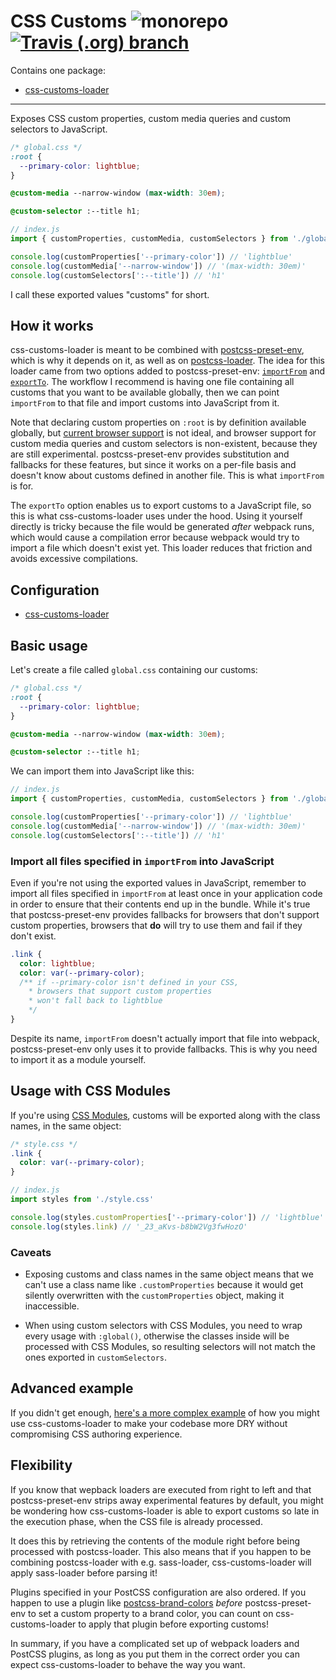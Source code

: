 # CSS Customs ![monorepo](https://img.shields.io/badge/mono-repo-ff69b4.svg?style=flat-square) [![Travis (.org) branch](https://img.shields.io/travis/silvenon/css-customs.svg?style=flat-square)](https://travis-ci.org/silvenon/css-customs)

Contains one package:

  - [css-customs-loader][]

---

Exposes CSS custom properties, custom media queries and custom selectors to JavaScript.

```css
/* global.css */
:root {
  --primary-color: lightblue;
}

@custom-media --narrow-window (max-width: 30em);

@custom-selector :--title h1;
```

```js
// index.js
import { customProperties, customMedia, customSelectors } from './global.css'

console.log(customProperties['--primary-color']) // 'lightblue'
console.log(customMedia['--narrow-window']) // '(max-width: 30em)'
console.log(customSelectors[':--title']) // 'h1'
```

I call these exported values "customs" for short.

## How it works

css-customs-loader is meant to be combined with [postcss-preset-env][], which is why it depends on it, as well as on [postcss-loader][]. The idea for this loader came from two options added to postcss-preset-env: [`importFrom`][importFrom] and [`exportTo`][exportTo]. The workflow I recommend is having one file containing all customs that you want to be available globally, then we can point `importFrom` to that file and import customs into JavaScript from it.

Note that declaring custom properties on `:root` is by definition available globally, but [current browser support][caniuse-custom-properties] is not ideal, and browser support for custom media queries and custom selectors is non-existent, because they are still experimental. postcss-preset-env provides substitution and fallbacks for these features, but since it works on a per-file basis and doesn't know about customs defined in another file. This is what `importFrom` is for.

The `exportTo` option enables us to export customs to a JavaScript file, so this is what css-customs-loader uses under the hood. Using it yourself directly is tricky because the file would be generated _after_ webpack runs, which would cause a compilation error because webpack would try to import a file which doesn't exist yet. This loader reduces that friction and avoids excessive compilations.

## Configuration

  - [css-customs-loader][css-customs-loader:config]

## Basic usage

Let's create a file called `global.css` containing our customs:

```css
/* global.css */
:root {
  --primary-color: lightblue;
}

@custom-media --narrow-window (max-width: 30em);

@custom-selector :--title h1;
```

We can import them into JavaScript like this:

```js
// index.js
import { customProperties, customMedia, customSelectors } from './global.css'

console.log(customProperties['--primary-color']) // 'lightblue'
console.log(customMedia['--narrow-window']) // '(max-width: 30em)'
console.log(customSelectors[':--title']) // 'h1'
```

### Import all files specified in `importFrom` into JavaScript

Even if you're not using the exported values in JavaScript, remember to import all files specified in `importFrom` at least once in your application code in order to ensure that their contents end up in the bundle. While it's true that postcss-preset-env provides fallbacks for browsers that don't support custom properties, browsers that **do** will try to use them and fail if they don't exist.

```css
.link {
  color: lightblue;
  color: var(--primary-color);
  /** if --primary-color isn't defined in your CSS,
    * browsers that support custom properties
    * won't fall back to lightblue
    */
}
```

Despite its name, `importFrom` doesn't actually import that file into webpack, postcss-preset-env only uses it to provide fallbacks. This is why you need to import it as a module yourself.

## Usage with CSS Modules

If you're using [CSS Modules][css-modules], customs will be exported along with the class names, in the same object:

```css
/* style.css */
.link {
  color: var(--primary-color);
}
```

```js
// index.js
import styles from './style.css'

console.log(styles.customProperties['--primary-color']) // 'lightblue'
console.log(styles.link) // '_23_aKvs-b8bW2Vg3fwHozO'
```

### Caveats

  - Exposing customs and class names in the same object means that we can't use a class name like `.customProperties` because it would get silently overwritten with the `customProperties` object, making it inaccessible.

  - When using custom selectors with CSS Modules, you need to wrap every usage with `:global()`, otherwise the classes inside will be processed with CSS Modules, so resulting selectors will not match the ones exported in `customSelectors`.

## Advanced example

If you didn't get enough, [here's a more complex example][advanced-example] of how you might use css-customs-loader to make your codebase more DRY without compromising CSS authoring experience.

## Flexibility

If you know that wepback loaders are executed from right to left and that postcss-preset-env strips away experimental features by default, you might be wondering how css-customs-loader is able to export customs so late in the execution phase, when the CSS file is already processed.

It does this by retrieving the contents of the module right before being processed with postcss-loader. This also means that if you happen to be combining postcss-loader with e.g. sass-loader, css-customs-loader will apply sass-loader before parsing it!

Plugins specified in your PostCSS configuration are also ordered. If you happen to use a plugin like [postcss-brand-colors][] _before_ postcss-preset-env to set a custom property to a brand color, you can count on css-customs-loader to apply that plugin before exporting customs!

In summary, if you have a complicated set up of webpack loaders and PostCSS plugins, as long as you put them in the correct order you can expect css-customs-loader to behave the way you want.

[css-customs-loader]: https://github.com/silvenon/css-customs-loader/blob/master/packages/css-customs-loader
[css-customs-loader:config]: https://github.com/silvenon/css-customs-loader/blob/master/packages/css-customs-loader/readme.md#configuration
[postcss-preset-env]: https://preset-env.cssdb.org/
[postcss-loader]: https://github.com/postcss/postcss-loader
[importFrom]: https://github.com/csstools/postcss-preset-env#importfrom
[exportTo]: https://github.com/csstools/postcss-preset-env#exportTo
[caniuse-custom-properties]: https://caniuse.com/#feat=css-variables
[css-modules]: https://github.com/webpack-contrib/css-loader#modules
[advanced-example]: https://github.com/silvenon/css-customs-loader/blob/master/example
[postcss-brand-colors]: https://github.com/postcss/postcss-brand-colors
